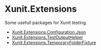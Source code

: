 # Xunit.Extensions

Some usefull packages for Xunit testing.

* [Xunit.Extensions.Configuration.Json](./Xunit.Extensions.Configuration.Json/)
* [Xunit.Extensions.TestOutputHelper](./Xunit.Extensions.TestOutputHelper/)
* [Xunit.Extensions.TemporaryFolderFixture](./Xunit.Extensions.TemporaryFolderFixture/)

